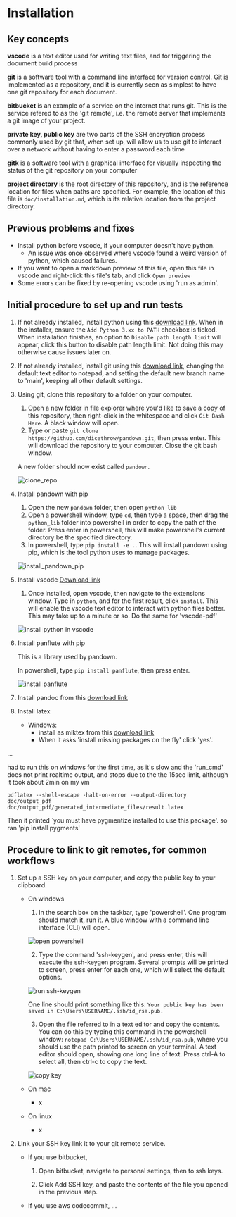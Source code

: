 # Installation

## Key concepts

**vscode** is a text editor used for writing text files, and for triggering the document build process

**git** is a software tool with a command line interface for version control. Git is implemented as a repository, and it is currently seen as simplest to have one git repository for each document.

**bitbucket** is an example of a service on the internet that runs git. This is the service refered to as the 'git remote', i.e. the remote server that implements a git image of your project.

**private key, public key** are two parts of the SSH encryption process commonly used by git that, when set up, will allow us to use git to interact over a network without having to enter a password each time

**gitk** is a software tool with a graphical interface for visually inspecting the status of the git repository on your computer

**project directory** is the root directory of this repository, and is the reference location for files when paths are specified. For example, the location of this file is `doc/installation.md`, which is its relative location from the project directory.

## Previous problems and fixes

- Install python before vscode, if your computer doesn't have python. 
	- An issue was once observed where vscode found a weird version of python, which caused failures.
- If you want to open a markdown preview of this file, open this file in vscode and right-click this file's tab, and click `Open preview`
- Some errors can be fixed by re-opening vscode using 'run as admin'.

## Initial procedure to set up and run tests

1. If not already installed, install python using this [download link](https://www.python.org/downloads/). When in the installer, ensure the `Add Python 3.xx to PATH` checkbox is ticked. When installation finishes, an option to `Disable path length limit` will appear, click this button to disable path length limit. Not doing this may otherwise cause issues later on.

2. If not already installed, install git using this [download link](https://gitforwindows.org/), changing the default text editor to notepad, and setting the default new branch name to 'main', keeping all other default settings.

3. Using git, clone this repository to a folder on your computer.

	1. Open a new folder in file explorer where you'd like to save a copy of this repository, then right-click in the whitespace and click `Git Bash Here`. A black window will open.
	2. Type or paste `git clone https://github.com/dicethrow/pandown.git`, then press enter. This will download the repository to your computer. Close the git bash window.
	
	A new folder should now exist called `pandown`.

	![clone_repo](./img/clone_repo.gif)

4. Install pandown with pip

	1. Open the new `pandown` folder, then open `python_lib`
	2. Open a powershell window, type `cd`, then type a space, then drag the `python_lib` folder into powershell in order to copy the path of the folder. Press enter in powershell, this will make powershell's current directory be the specified directory.
	3. In powershell, type `pip install -e .`. This will install pandown using pip, which is the tool python uses to manage packages.

	![install_pandown_pip](./img/install_pandown_pip.gif)

5. Install vscode [Download link](https://code.visualstudio.com/download)

	1. Once installed, open vscode, then navigate to the extensions window. Type in `python`, and for the first result, click `install`. This will enable the vscode text editor to interact with python files better. This may take up to a minute or so. Do the same for 'vscode-pdf'

	![install python in vscode](./img/install_python_in_vscode.gif)

6. Install panflute with pip

	This is a library used by pandown.

	In powershell, type `pip install panflute`, then press enter.

	![install panflute](./img/pip_install_panflute.gif)

7. Install pandoc from this [download link](https://pandoc.org/installing.html)

8. Install latex

	- Windows:
		- install as miktex from this [download link](https://miktex.org/download)
		- When it asks 'install missing packages on the fly' click 'yes'.

...

had to run this on windows for the first time, as it's slow and the 'run_cmd' does not print realtime output, and stops due to the the 15sec limit, although it took about 2min on my vm

`pdflatex --shell-escape -halt-on-error --output-directory doc/output_pdf doc/output_pdf/generated_intermediate_files/result.latex`

Then it printed `you must have pygmentize installed to use this package'.
so ran 'pip install pygments'

## Procedure to link to git remotes, for common workflows

1. Set up a SSH key on your computer, and copy the public key to your clipboard.

	- On windows

		1. In the search box on the taskbar, type 'powershell'. One program should match it, run it. A blue window with a command line interface (CLI) will open.

		![open powershell](./img/open_powershell.gif)

		2. Type the command 'ssh-keygen', and press enter, this will execute the ssh-keygen program.
		Several prompts will be printed to screen, press enter for each one, which will select the default options. 

		![run ssh-keygen](./img/run_ssh-keygen.gif)
		
		One line should print something like this: `Your public key has been saved in C:\Users\USERNAME/.ssh/id_rsa.pub.` 
		
		3. Open the file referred to in a text editor and copy the contents.
		You can do this by typing this command in the powershell window: `notepad C:\Users\USERNAME/.ssh/id_rsa.pub`, where you should use the path printed to screen on your terminal. A text editor should open, showing one long line of text. Press ctrl-A to select all, then ctrl-c to copy the text.

		![copy key](./img/copy_key.gif)

	- On mac
		- x 
	- On linux
		- x

2. Link your SSH key link it to your git remote service.

	- If you use bitbucket,

		1. Open bitbucket, navigate to personal settings, then to ssh keys. 
		
		2. Click Add SSH key, and paste the contents of the file you opened in the previous step.

	- If you use aws codecommit,
		...
